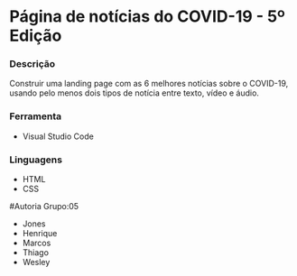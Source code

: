 # Página de notícias do COVID-19 - 5º Edição

### Descrição

Construir uma landing page com as 6 melhores notícias sobre o COVID-19, usando pelo menos dois tipos de notícia entre texto, vídeo e áudio.

### Ferramenta
- Visual Studio Code

### Linguagens
- HTML</br>
- CSS</br>

#Autoria
Grupo:05

- Jones
- Henrique
- Marcos
- Thiago
- Wesley
